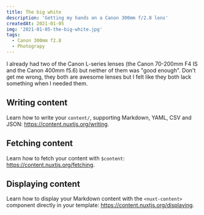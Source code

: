```yaml
---
title: The big white
description: 'Getting my hands on a Canon 300mm f/2.8 lens'
createdAt: 2021-01-05
img: '2021-01-05-the-big-white.jpg'
tags:
  - Canon 300mm f2.8
  - Photograpy
---
```


I already had two of the Canon L-series lenses (the Canon 70-200mm F4 IS and the Canon 400mm f5.6) but neither of them was "good enough". Don't get me wrong, they both are awesome lenses but I felt like they both lack something when I needed them.

## Writing content

Learn how to write your `content/`, supporting Markdown, YAML, CSV and JSON: https://content.nuxtjs.org/writing.

## Fetching content

Learn how to fetch your content with `$content`: https://content.nuxtjs.org/fetching.

## Displaying content

Learn how to display your Markdown content with the `<nuxt-content>` component directly in your template: https://content.nuxtjs.org/displaying.
